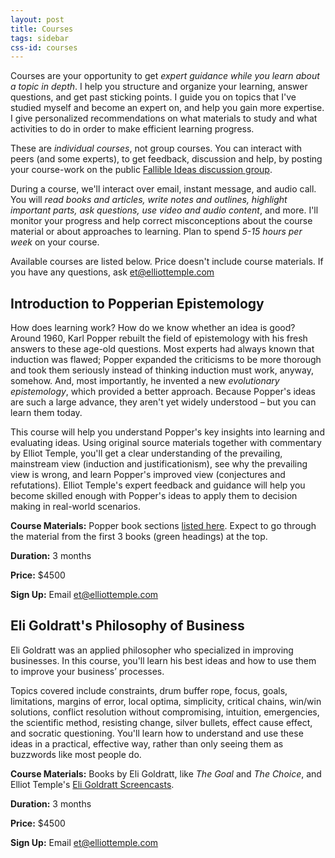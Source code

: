 ```yaml
---
layout: post
title: Courses
tags: sidebar
css-id: courses
---
```


Courses are your opportunity to get *expert guidance while you learn about a topic in depth*. I help you structure and organize your learning, answer questions, and get past sticking points. I guide you on topics that I've studied myself and become an expert on, and help you gain more expertise. I give personalized recommendations on what materials to study and what activities to do in order to make efficient learning progress.

These are *individual courses*, not group courses. You can interact with peers (and some experts), to get feedback, discussion and help, by posting your course-work on the public [Fallible Ideas discussion group](http://fallibleideas.com/discussion).

During a course, we'll interact over email, instant message, and audio call. You will *read books and articles, write notes and outlines, highlight important parts, ask questions, use video and audio content*, and more. I'll monitor your progress and help correct misconceptions about the course material or about approaches to learning. Plan to spend *5-15 hours per week* on your course.

Available courses are listed below. Price doesn't include course materials. If you have any questions, ask [et@elliottemple.com](mailto:et@elliottemple.com)

## Introduction to Popperian Epistemology

How does learning work? How do we know whether an idea is good? Around 1960, Karl Popper rebuilt the field of epistemology with his fresh answers to these age-old questions. Most experts had always known that induction was flawed; Popper expanded the criticisms to be more thorough and took them seriously instead of thinking induction must work, anyway, somehow. And, most importantly, he invented a new *evolutionary epistemology*, which provided a better approach. Because Popper's ideas are such a large advance, they aren't yet widely understood – but you can learn them today.

This course will help you understand Popper's key insights into learning and evaluating ideas. Using original source materials together with commentary by Elliot Temple, you'll get a clear understanding of the prevailing, mainstream view (induction and justificationism), see why the prevailing view is wrong, and learn Popper's improved view (conjectures and refutations). Elliot Temple's expert feedback and guidance will help you become skilled enough with Popper's ideas to apply them to decision making in real-world scenarios.

**Course Materials:** Popper book sections [listed here](http://fallibleideas.com/books#popper). Expect to go through the material from the first 3 books (green headings) at the top.

**Duration:** 3 months

**Price:** $4500

**Sign Up:** Email [et@elliottemple.com](mailto:et@elliottemple.com)

## Eli Goldratt's Philosophy of Business

Eli Goldratt was an applied philosopher who specialized in improving businesses. In this course, you'll learn his best ideas and how to use them to improve your business’ processes.

Topics covered include constraints, drum buffer rope, focus, goals, limitations, margins of error, local optima, simplicity, critical chains, win/win solutions, conflict resolution without compromising, intuition, emergencies, the scientific method, resisting change, silver bullets, effect cause effect, and socratic questioning. You'll learn how to understand and use these ideas in a practical, effective way, rather than only seeing them as buzzwords like most people do.

**Course Materials:** Books by Eli Goldratt, like *The Goal* and *The Choice*, and Elliot Temple's [Eli Goldratt Screencasts](https://gumroad.com/l/TpyYV).

**Duration:** 3 months

**Price:** $4500

**Sign Up:** Email [et@elliottemple.com](mailto:et@elliottemple.com)